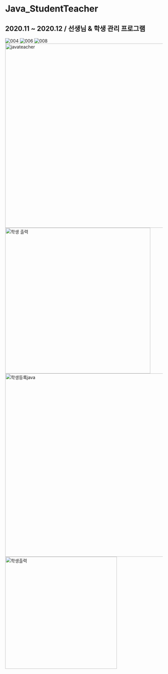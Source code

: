 # Java_StudentTeacher
## 2020.11 ~ 2020.12 / 선생님 & 학생 관리 프로그램

![004](https://user-images.githubusercontent.com/67039023/124342890-5dff7480-dc02-11eb-9134-b1f234bbf947.png)
![006](https://user-images.githubusercontent.com/67039023/124342903-72dc0800-dc02-11eb-85bf-2afc4547c231.png)
![008](https://user-images.githubusercontent.com/67039023/124342916-93a45d80-dc02-11eb-92b7-a5337aca02d4.png)
<img width="587" alt="javateacher" src="https://user-images.githubusercontent.com/67039023/125161654-88cb6900-e1be-11eb-9409-c836992a48f1.PNG">
<img width="464" alt="학생 출력" src="https://user-images.githubusercontent.com/67039023/125161657-89fc9600-e1be-11eb-9530-8895060d060a.PNG">
<img width="584" alt="학생등록java" src="https://user-images.githubusercontent.com/67039023/125161659-89fc9600-e1be-11eb-95a9-442ab3914785.PNG">
<img width="357" alt="학생출력" src="https://user-images.githubusercontent.com/67039023/125161660-8a952c80-e1be-11eb-9f4f-109408bcde52.PNG">

